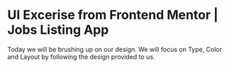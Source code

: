 # UI Excerise from Frontend Mentor | Jobs Listing App
Today we will be brushing up on our design. We will focus on Type, Color and Layout by following the design provided to us.
